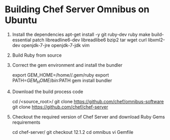 # Building Chef Server Omnibus on Ubuntu

1. Install the dependencies 
			apt-get install -y git ruby-dev ruby make build-essential patch libreadline6-dev libreadlibe6 bzip2 tar wget curl libxml2-dev openjdk-7-jre openjdk-7-jdk vim 

2. Build Ruby from source

3. Correct the gem environment and install the bundler
	
	export GEM_HOME=/home/<USER>/.gem/ruby
	export PATH=$GEM_HOME/bin:$PATH
	gem install bundler
	
4. Download the build process code
	
	cd /<source_root>/
	git clone https://github.com/chef/omnibus-software
	git clone https://github.com/chef/chef-server

5. Checkout the required version of Chef Server and download Ruby Gems requirements

	cd chef-server/
	git checkout 12.1.2
	cd omnibus
	vi Gemfile
	

